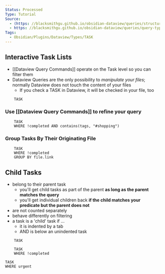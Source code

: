 ```yaml
---
Status: Processed
Type: Tutorial
Source: 
  - (https: //blacksmithgu.github.io/obsidian-dataview/queries/structure/)
  - https: //blacksmithgu.github.io/obsidian-dataview/queries/query-types/
Tags:
  - Obsidian/Plugins/Dataview/Types/TASK
---
```


## Interactive Task Lists

- [[Dataview Query Commands]] operate on the Task level so you can filter them
- Dataview Queries are the only possibility to *manipulate your files*; normally Dataview does not touch the content of your files
	- If you check a TASK in Dataview, it will be checked in your file, too

```
	TASK
```

### **Use [[Dataview Query Commands]] to refine your query**

```
	TASK
	WHERE !completed AND contains(tags, "#shopping")
```

### **Group Tasks By Their Originating File**

```
	TASK
	WHERE !completed
	GROUP BY file.link
```

## Child Tasks

- belong to their parent task
	- you'll get child tasks as part of the parent **as long as the parent matches the query**
	- you'll get individual children back **if the child matches your predicate but the parent does not**
- are not counted separately
- behave differently on filtering
- a task is a 'child' task if ...
	- it is indented by a tab
	- AND is below an unindented task

```
	TASK
```

```
	TASK
	WHERE !completed
```

```
TASK
WHERE urgent
```


